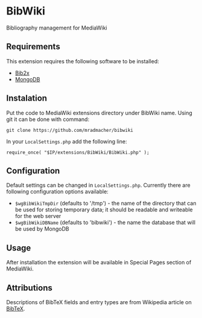 BibWiki
=======

Bibliography management for MediaWiki

Requirements
------------
This extension requires the following software to be installed:
* [Bib2x](http://www.xandi.eu/bib2x/documentation.html)
* [MongoDB](http://www.mongodb.org)

Instalation
-----------
Put the code to MediaWiki extensions directory under BibWiki name.
Using git it can be done with command:

    git clone https://github.com/mradmacher/bibwiki

In your `LocalSettings.php` add the following line:

    require_once( "$IP/extensions/BibWiki/BibWiki.php" );

Configuration
-------------
Default settings can be changed in `LocalSettings.php`.
Currently there are following configuration options available:
* `$wgBibWikiTmpDir` (defaults to '/tmp') - the name of the directory that can be used for storing temporary data;
  it should be readable and writeable for the web server
* `$wgBibWikiDBName` (defaults to 'bibwiki') - the name the database that will be used by MongoDB

Usage
-----
After installation the extension will be available in Special Pages section of MediaWiki.

Attributions
------------
Descriptions of BibTeX fields and entry types are from 
Wikipedia article on [BibTeX](https://en.wikipedia.org/wiki/BibTeX).